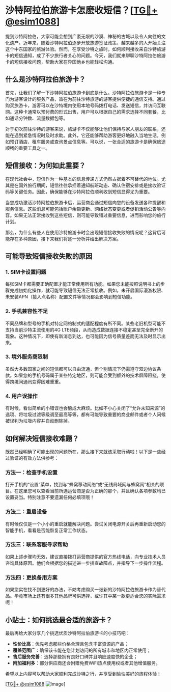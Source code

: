 # 沙特阿拉伯旅游卡怎麽收短信？[[TG💪+ @esim1088](https://t.me/s/esim1088)]

提到沙特阿拉伯，大家可能会想到广袤无垠的沙漠、神秘的古城以及令人向往的文化遗产。近年来，随着沙特阿拉伯逐步开放旅游签证政策，越来越多的人开始关注这个中东国家的旅游体验。然而，在享受沙特之旅时，如何顺利接收来自沙特旅游卡的短信通知，成了不少旅行者关心的问题。今天，我们就来聊聊沙特阿拉伯旅游卡的短信接收问题，帮助大家在异国他乡也能轻松沟通。

## 什么是沙特阿拉伯旅游卡？

首先，让我们了解一下沙特阿拉伯旅游卡到底是什么。沙特阿拉伯旅游卡是一种专门为游客设计的服务产品，旨在为前往沙特旅游的游客提供便捷的通信支持。通过购买旅游卡，游客可以在沙特境内使用本地号码拨打电话、发送短信，并访问互联网。这种卡通常以预付费的形式出售，用户可以根据自己的需求选择不同套餐，比如通话分钟数、流量数据包等。

对于初次前往沙特的游客来说，旅游卡不仅能够让他们保持与家人朋友的联系，还能在遇到紧急情况时及时求助。此外，它还能够帮助游客更好地融入当地生活，例如预订酒店、租车服务或查询景点信息等。可以说，一张合适的旅游卡是确保旅途顺畅的重要工具之一。

## 短信接收：为何如此重要？

在现代社会中，短信作为一种基本的信息传递方式仍然占据着不可替代的地位。尤其是在国外旅行期间，短信往往承担着通知航班动态、确认住宿安排或是接收验证码等关键任务。因此，确保能够在沙特阿拉伯顺利收到短信显得尤为重要。

当您成功激活沙特阿拉伯旅游卡后，运营商会通过短信向您的设备发送各种提醒和服务信息。这些消息可能包括账户余额更新、网络状态变更或者促销活动公告等内容。如果无法正常接收到这些短信，则可能导致错过重要信息，进而影响您的旅行计划。

那么，为什么有些人在使用沙特旅游卡时会出现短信接收失败的情况呢？这背后可能存在多种原因，接下来我们将逐一分析并给出解决方案。

## 可能导致短信接收失败的原因

### 1. SIM卡设置问题
每张SIM卡都需要正确配置才能正常使用所有功能。如果您未能按照说明书上的步骤完成初始化操作，就可能导致短信无法正常接收。例如，未开启国际漫游权限、未安装APN（接入点名称）配置文件等情况都会影响到短信功能。

### 2. 手机兼容性不足
不同品牌和型号的手机对特定网络制式的适配程度有所不同。某些老旧机型可能不支持当前沙特主流使用的4G LTE频段，从而造成数据连接不稳定甚至完全断开的现象。这种情况下，即使有新消息到达，也可能因为信号质量差而无法及时显示出来。

### 3. 境外服务商限制
虽然大多数国家之间的短信都可以自由流通，但个别情况下仍需遵守双边协议条款。如果您的手机号码属于某些特定地区，则可能会受到额外的技术屏障阻挠，使得跨境间通讯变得困难重重。

### 4. 用户误操作
有时候，看似简单的小错误也会酿成大麻烦。比如不小心关闭了“允许未知来源”的选项、将垃圾过滤等级调至最高等等，都有可能导致重要的商业邮件或者个人问候被误判为垃圾内容并自动删除掉。

## 如何解决短信接收难题？

既然已经明确了可能出现的问题所在，那么接下来就该采取行动啦！以下是一些经过验证的有效方法供参考：

### 方法一：检查手机设置
打开手机的“设置”菜单，找到与“蜂窝移动网络”或“无线局域网与蜂窝网”相关的项目。在这里您可以查看当前所选运营商是否为正确的那个，并且确认各项参数均已设置妥当。特别注意不要遗漏任何必填项哦！

### 方法二：重启设备
有时候仅仅是一个小小的重启就能解决问题。尝试关闭电源开关后再重新启动您的智能手机，看看是否能恢复正常工作状态。

### 方法三：联系客服寻求帮助
如果上述步骤均无效，建议直接拨打运营商提供的官方热线电话，向专业技术人员咨询具体原因。他们会根据您的描述进一步排查故障点，并指导下一步操作流程。

### 方法四：更换备用方案
如果您实在找不到更好的办法，不妨考虑购买一张新的沙特阿拉伯旅游卡作为替代品。毕竟市场上还有很多其他品牌可供选择，或许其中某一款更适合您的实际需求呢！

## 小贴士：如何挑选最合适的旅游卡？

最后再给大家分享几个挑选优质沙特阿拉伯旅游卡的小技巧吧：

- **性价比高**：优先考虑那些价格合理且包含丰富资源的产品；
- **覆盖范围广**：确保该卡能在您计划访问的所有城市和地区内正常使用；
- **售后服务完善**：选择那些拥有良好口碑并且响应速度快的企业；
- **附加福利多**：部分供应商还会附赠免费WiFi热点使用权或者其他增值服务。

希望以上内容可以帮助大家顺利完成沙特之行，并享受到愉快美好的旅程体验！

[[TG💪+ @esim1088](https://t.me/s/esim1088) ![Image](https://i.postimg.cc/4NQfJmqS/Snipaste-2025-05-13-00-14-12.png)]